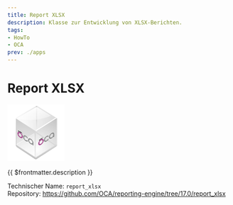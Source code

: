 ```yaml
---
title: Report XLSX
description: Klasse zur Entwicklung von XLSX-Berichten.
tags:
- HowTo
- OCA
prev: ./apps
---
```

# Report XLSX
![icon_oca_app](attachments/icon_oca_app.png)

{{ $frontmatter.description }}

Technischer Name: `report_xlsx`\
Repository: <https://github.com/OCA/reporting-engine/tree/17.0/report_xlsx>
